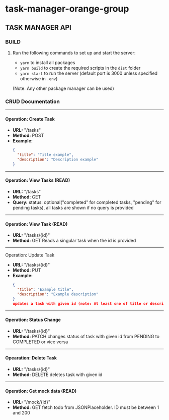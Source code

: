 # task-manager-orange-group

## TASK MANAGER API

### BUILD

1. Run the following commands to set up and start the server:

   - `yarn` to install all packages
   - `yarn build` to create the required scripts in the `dist` folder
   - `yarn start` to run the server (default port is 3000 unless specified otherwise in `.env`)

   (Note: Any other package manager can be used)

### CRUD Documentation

---

#### Operation: Create Task

- **URL:** "/tasks"
- **Method:** POST
- **Example:**
  ```json
  {
    "title": "Title example",
    "description": "Description example"
  }
  ```

---

#### Operation: View Tasks (READ)

- **URL:** "/tasks"
- **Method:** GET
- **Query:** status: optional("completed" for completed tasks, "pending" for pending tasks), all tasks are shown if no query is provided

---

#### Operation: View Task (READ)

- **URL:** "/tasks/{id}"
- **Method:** GET
  Reads a singular task when the id is provided

---

Operation: Update Task

- **URL:** "/tasks/{id}"
- **Method:** PUT
- **Example:**
  ```json
  {
    "title": "Example title",
    "description": "Example description"
  }
  updates a task with given id (note: At least one of title or description must be provided)
  ```

---

#### Operation: Status Change

- **URL:** "/tasks/{id}"
- **Method:** PATCH
  changes status of task with given id from PENDING to COMPLETED or vice versa

---

#### Opearation: Delete Task

- **URL:** "/tasks/{id}"
- **Method:** DELETE
  deletes task with given id

---

#### Operation: Get mock data (READ)

- **URL:** "/mock/{id}"
- **Method:** GET
  fetch todo from JSONPlaceholder. ID must be between 1 and 200
